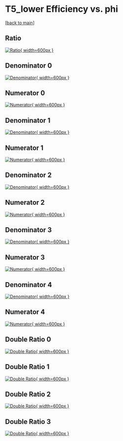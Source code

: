 # T5_lower Efficiency vs. phi

[[back to main](./)]



## Ratio

[![Ratio](../mtv/var/T5_lower_xtr_13_-1_eff_phi.png){ width=600px }](../mtv/var/T5_lower_xtr_13_-1_eff_phi.pdf)

## Denominator 0

[![Denominator](../mtv/den/T5_lower_xtr_13_-1_eff_phi_den0.png){ width=600px }](../mtv/den/T5_lower_xtr_13_-1_eff_phi_den0.pdf)

## Numerator 0

[![Numerator](../mtv/num/T5_lower_xtr_13_-1_eff_phi_num0.png){ width=600px }](../mtv/num/T5_lower_xtr_13_-1_eff_phi_num0.pdf)

## Denominator 1

[![Denominator](../mtv/den/T5_lower_xtr_13_-1_eff_phi_den1.png){ width=600px }](../mtv/den/T5_lower_xtr_13_-1_eff_phi_den1.pdf)

## Numerator 1

[![Numerator](../mtv/num/T5_lower_xtr_13_-1_eff_phi_num1.png){ width=600px }](../mtv/num/T5_lower_xtr_13_-1_eff_phi_num1.pdf)

## Denominator 2

[![Denominator](../mtv/den/T5_lower_xtr_13_-1_eff_phi_den2.png){ width=600px }](../mtv/den/T5_lower_xtr_13_-1_eff_phi_den2.pdf)

## Numerator 2

[![Numerator](../mtv/num/T5_lower_xtr_13_-1_eff_phi_num2.png){ width=600px }](../mtv/num/T5_lower_xtr_13_-1_eff_phi_num2.pdf)

## Denominator 3

[![Denominator](../mtv/den/T5_lower_xtr_13_-1_eff_phi_den3.png){ width=600px }](../mtv/den/T5_lower_xtr_13_-1_eff_phi_den3.pdf)

## Numerator 3

[![Numerator](../mtv/num/T5_lower_xtr_13_-1_eff_phi_num3.png){ width=600px }](../mtv/num/T5_lower_xtr_13_-1_eff_phi_num3.pdf)

## Denominator 4

[![Denominator](../mtv/den/T5_lower_xtr_13_-1_eff_phi_den4.png){ width=600px }](../mtv/den/T5_lower_xtr_13_-1_eff_phi_den4.pdf)

## Numerator 4

[![Numerator](../mtv/num/T5_lower_xtr_13_-1_eff_phi_num4.png){ width=600px }](../mtv/num/T5_lower_xtr_13_-1_eff_phi_num4.pdf)

## Double Ratio 0

[![Double Ratio](../mtv/ratio/T5_lower_xtr_13_-1_eff_phi_ratio0.png){ width=600px }](../mtv/ratio/T5_lower_xtr_13_-1_eff_phi_ratio0.pdf)

## Double Ratio 1

[![Double Ratio](../mtv/ratio/T5_lower_xtr_13_-1_eff_phi_ratio1.png){ width=600px }](../mtv/ratio/T5_lower_xtr_13_-1_eff_phi_ratio1.pdf)

## Double Ratio 2

[![Double Ratio](../mtv/ratio/T5_lower_xtr_13_-1_eff_phi_ratio2.png){ width=600px }](../mtv/ratio/T5_lower_xtr_13_-1_eff_phi_ratio2.pdf)

## Double Ratio 3

[![Double Ratio](../mtv/ratio/T5_lower_xtr_13_-1_eff_phi_ratio3.png){ width=600px }](../mtv/ratio/T5_lower_xtr_13_-1_eff_phi_ratio3.pdf)

